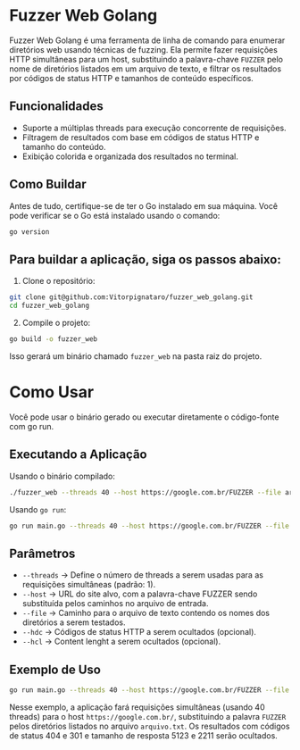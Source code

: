 # Fuzzer Web Golang

Fuzzer Web Golang é uma ferramenta de linha de comando para enumerar diretórios web usando técnicas de fuzzing. Ela permite fazer requisições HTTP simultâneas para um host, substituindo a palavra-chave `FUZZER` pelo nome de diretórios listados em um arquivo de texto, e filtrar os resultados por códigos de status HTTP e tamanhos de conteúdo específicos.

## Funcionalidades

- Suporte a múltiplas threads para execução concorrente de requisições.
- Filtragem de resultados com base em códigos de status HTTP e tamanho do conteúdo.
- Exibição colorida e organizada dos resultados no terminal.

## Como Buildar

Antes de tudo, certifique-se de ter o Go instalado em sua máquina. Você pode verificar se o Go está instalado usando o comando:

```bash
go version
```

## Para buildar a aplicação, siga os passos abaixo:

1) Clone o repositório:
```bash
git clone git@github.com:Vitorpignataro/fuzzer_web_golang.git
cd fuzzer_web_golang
```

2) Compile o projeto:
```bash
go build -o fuzzer_web
```
Isso gerará um binário chamado `fuzzer_web` na pasta raiz do projeto.


# Como Usar

Você pode usar o binário gerado ou executar diretamente o código-fonte com go run.

## Executando a Aplicação
Usando o binário compilado:
```bash
./fuzzer_web --threads 40 --host https://google.com.br/FUZZER --file arquivo.txt --hdc 404,301
```

Usando `go run`:
```bash
go run main.go --threads 40 --host https://google.com.br/FUZZER --file arquivo.txt --hdc 404,301
```

## Parâmetros

- `--threads` -> Define o número de threads a serem usadas para as requisições simultâneas (padrão: 1).
- `--host` -> URL do site alvo, com a palavra-chave FUZZER sendo substituída pelos caminhos no arquivo de entrada.
- `--file` -> Caminho para o arquivo de texto contendo os nomes dos diretórios a serem testados.
- `--hdc` -> Códigos de status HTTP a serem ocultados (opcional).
- `--hcl` -> Content lenght a serem ocultados (opcional).

## Exemplo de Uso
```bash
go run main.go --threads 40 --host https://google.com.br/FUZZER --file arquivo.txt --hdc 404,301 --hcl 5123,2211
```

Nesse exemplo, a aplicação fará requisições simultâneas (usando 40 threads) para o host `https://google.com.br/`, substituindo a palavra `FUZZER` pelos diretórios listados no arquivo `arquivo.txt`. Os resultados com códigos de status 404 e 301 e tamanho de resposta 5123 e 2211 serão ocultados.

